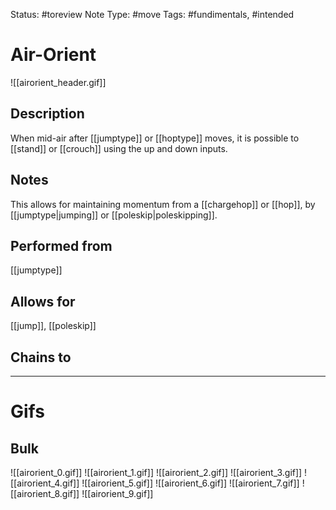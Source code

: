 Status: #toreview
Note Type: #move
Tags: #fundimentals, #intended 

# Air-Orient
![[airorient_header.gif]]
## Description
When mid-air after [[jumptype]] or [[hoptype]] moves, it is possible to [[stand]] or [[crouch]] using the up and down inputs. 

## Notes
This allows for maintaining momentum from a [[chargehop]] or [[hop]], by [[jumptype|jumping]] or [[poleskip|poleskipping]].

## Performed from
[[jumptype]]

## Allows for
[[jump]], [[poleskip]]

## Chains to


___
# Gifs
## Bulk
![[airorient_0.gif]]
![[airorient_1.gif]]
![[airorient_2.gif]]
![[airorient_3.gif]]
![[airorient_4.gif]]
![[airorient_5.gif]]
![[airorient_6.gif]]
![[airorient_7.gif]]
![[airorient_8.gif]]
![[airorient_9.gif]]